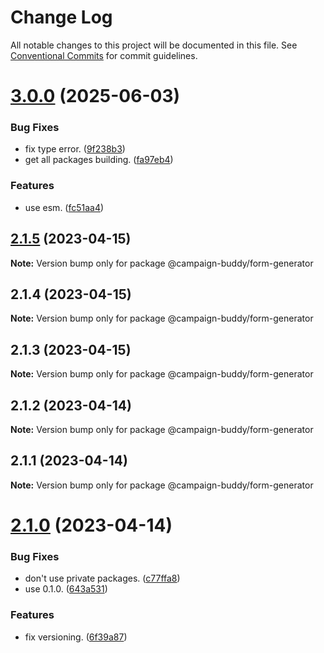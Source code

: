 # Change Log

All notable changes to this project will be documented in this file.
See [Conventional Commits](https://conventionalcommits.org) for commit guidelines.

# [3.0.0](https://github.com/Campaign-Buddy/campaign-buddy-packages/compare/v2.1.5...v3.0.0) (2025-06-03)

### Bug Fixes

- fix type error. ([9f238b3](https://github.com/Campaign-Buddy/campaign-buddy-packages/commit/9f238b3e470ca4c0b5797f3f1fd6a538eeee1cfe))
- get all packages building. ([fa97eb4](https://github.com/Campaign-Buddy/campaign-buddy-packages/commit/fa97eb46c6d90a32344c224082646b067049761f))

### Features

- use esm. ([fc51aa4](https://github.com/Campaign-Buddy/campaign-buddy-packages/commit/fc51aa47a266d1f766a4a7ad125b1643d1b9893c))

## [2.1.5](https://github.com/Campaign-Buddy/campaign-buddy-packages/compare/v2.1.4...v2.1.5) (2023-04-15)

**Note:** Version bump only for package @campaign-buddy/form-generator

## 2.1.4 (2023-04-15)

**Note:** Version bump only for package @campaign-buddy/form-generator

## 2.1.3 (2023-04-15)

**Note:** Version bump only for package @campaign-buddy/form-generator

## 2.1.2 (2023-04-14)

**Note:** Version bump only for package @campaign-buddy/form-generator

## 2.1.1 (2023-04-14)

**Note:** Version bump only for package @campaign-buddy/form-generator

# [2.1.0](https://github.com/Campaign-Buddy/campaign-buddy-packages/compare/v0.1.0...v2.1.0) (2023-04-14)

### Bug Fixes

- don't use private packages. ([c77ffa8](https://github.com/Campaign-Buddy/campaign-buddy-packages/commit/c77ffa86af7fd5a96338f2a9793572b94844d8af))
- use 0.1.0. ([643a531](https://github.com/Campaign-Buddy/campaign-buddy-packages/commit/643a53115d365fc4523a22e018a8db0c009510be))

### Features

- fix versioning. ([6f39a87](https://github.com/Campaign-Buddy/campaign-buddy-packages/commit/6f39a87b85365175f175e177d4f4ca3edd20b2e8))

